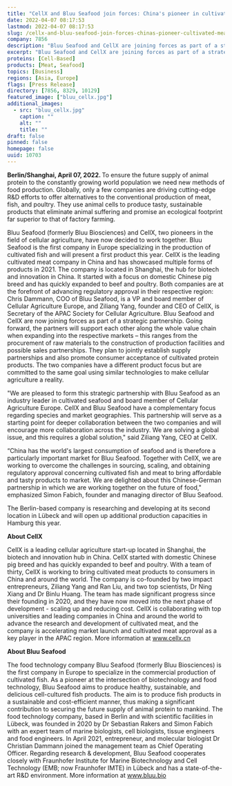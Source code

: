 ```yaml
---
title: "CellX and Bluu Seafood join forces: China's pioneer in cultivated meat and Europe's pioneer in cultivated fish kick off strategic partnership"
date: 2022-04-07 08:17:53
lastmod: 2022-04-07 08:17:53
slug: /cellx-and-bluu-seafood-join-forces-chinas-pioneer-cultivated-meat-and-europes-pioneer
company: 7856
description: "Bluu Seafood and CellX are joining forces as part of a strategic partnership to support each other along the whole value chain when expanding into the respective markets – this ranges from the procurement of raw materials to the construction of production facilities and possible sales partnerships."
excerpt: "Bluu Seafood and CellX are joining forces as part of a strategic partnership to support each other along the whole value chain when expanding into the respective markets – this ranges from the procurement of raw materials to the construction of production facilities and possible sales partnerships."
proteins: [Cell-Based]
products: [Meat, Seafood]
topics: [Business]
regions: [Asia, Europe]
flags: [Press Release]
directory: [7856, 8329, 10129]
featured_image: ["bluu_cellx.jpg"]
additional_images:
  - src: "bluu_cellx.jpg"
    caption: ""
    alt: ""
    title: ""
draft: false
pinned: false
homepage: false
uuid: 10703
---
```

<p><strong>Berlin/Shanghai, April 07, 2022. </strong>To ensure the future supply of animal protein to the constantly growing world population we need new methods of food production. Globally, only a few companies are driving cutting-edge R&D efforts to offer alternatives to the conventional production of meat, fish, and poultry. They use animal cells to produce tasty, sustainable products that eliminate animal suffering and promise an ecological footprint far superior to that of factory farming.</p>
<p>Bluu Seafood (formerly Bluu Biosciences) and CellX, two pioneers in the field of cellular agriculture, have now decided to work together. Bluu Seafood is the first company in Europe specializing in the production of cultivated fish and will present a first product this year. CellX is the leading cultivated meat company in China and has showcased multiple forms of products in 2021. The company is located in Shanghai, the hub for biotech and innovation in China. It started with a focus on domestic Chinese pig breed and has quickly expanded to beef and poultry. Both companies are at the forefront of advancing regulatory approval in their respective region: Chris Dammann, COO of Bluu Seafood, is a VP and board member of Cellular Agriculture Europe, and Ziliang Yang, founder and CEO of CellX, is Secretary of the APAC Society for Cellular Agriculture. Bluu Seafood and CellX are now joining forces as part of a strategic partnership. Going forward, the partners will support each other along the whole value chain when expanding into the respective markets – this ranges from the procurement of raw materials to the construction of production facilities and possible sales partnerships. They plan to jointly establish supply partnerships and also promote consumer acceptance of cultivated protein products. The two companies have a different product focus but are committed to the same goal using similar technologies to make cellular agriculture a reality.</p>
<p>"We are pleased to form this strategic partnership with Bluu Seafood as an industry leader in cultivated seafood and board member of Cellular Agriculture Europe. CellX and Bluu Seafood have a complementary focus regarding species and market geographies. This partnership will serve as a starting point for deeper collaboration between the two companies and will encourage more collaboration across the industry. We are solving a global issue, and this requires a global solution," said Ziliang Yang, CEO at CellX.</p>
<p>“China has the world's largest consumption of seafood and is therefore a particularly important market for Bluu Seafood. Together with CellX, we are working to overcome the challenges in sourcing, scaling, and obtaining regulatory approval concerning cultivated fish and meat to bring affordable and tasty products to market. We are delighted about this Chinese-German partnership in which we are working together on the future of food," emphasized Simon Fabich, founder and managing director of Bluu Seafood.</p>
<p>The Berlin-based company is researching and developing at its second location in Lübeck and will open up additional production capacities in Hamburg this year.</p>
<p><strong>About CellX</strong></p>
<p>CellX is a leading cellular agriculture start-up located in Shanghai, the biotech and innovation hub in China. CellX started with domestic Chinese pig breed and has quickly expanded to beef and poultry. With a team of thirty, CellX is working to bring cultivated meat products to consumers in China and around the world. The company is co-founded by two impact entrepreneurs, Ziliang Yang and Ran Liu, and two top scientists, Dr Ning Xiang and Dr Binlu Huang. The team has made significant progress since their founding in 2020, and they have now moved into the next phase of development - scaling up and reducing cost. CellX is collaborating with top universities and leading companies in China and around the world to advance the research and development of cultivated meat, and the company is accelerating market launch and cultivated meat approval as a key player in the APAC region. More information at <a href="///C:/Users/c.siebels/AppData/Local/Temp/www.cellx.cn">www.cellx.cn</a></p>
<p><strong>About Bluu Seafood</strong></p>
<p>The food technology company Bluu Seafood (formerly Bluu Biosciences) is the first company in Europe to specialize in the commercial production of cultivated fish. As a pioneer at the intersection of biotechnology and food technology, Bluu Seafood aims to produce healthy, sustainable, and delicious cell-cultured fish products. The aim is to produce fish products in a sustainable and cost-efficient manner, thus making a significant contribution to securing the future supply of animal protein to mankind. The food technology company, based in Berlin and with scientific facilities in Lübeck, was founded in 2020 by Dr Sebastian Rakers and Simon Fabich with an expert team of marine biologists, cell biologists, tissue engineers and food engineers. In April 2021, entrepreneur, and molecular biologist Dr Christian Dammann joined the management team as Chief Operating Officer. Regarding research & development, Bluu Seafood cooperates closely with Fraunhofer Institute for Marine Biotechnology and Cell Technology (EMB; now Fraunhofer IMTE) in Lübeck and has a state-of-the-art R&D environment. More information at <a href="http://www.bluu.bio">www.bluu.bio</a></p>
